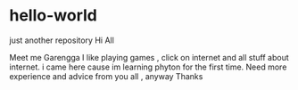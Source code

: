 # hello-world
just another repository
Hi All

Meet me Garengga
I like playing games , click on internet and all stuff about internet.
i came here cause im learning phyton for the first time.
Need more experience and advice from you all , anyway Thanks
